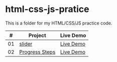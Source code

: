 # html-css-js-pratice

This is a folder for my HTML/CSS/JS practice code.

|  #  | Project                                                                                       | Live Demo                                                          |
| :-: | --------------------------------------------------------------------------------------------- | ------------------------------------------------------------------ |
| 01  | [slider](https://github.com/JamieChen007/html-css-js-pratice/tree/master/01%20slider)         | [Live Demo](https://jamieslider.netlify.app/)                      |
| 02  | [Progress Steps](https://github.com/bradtraversy/50projects50days/tree/master/progress-steps) | [Live Demo](https://50projects50days.com/projects/progress-steps/) |
